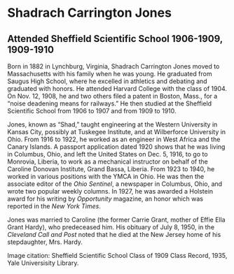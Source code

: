 # Shadrach Carrington Jones
## Attended Sheffield Scientific School 1906-1909, 1909-1910

Born in 1882 in Lynchburg, Virginia, Shadrach Carrington Jones moved to Massachusetts with his family when he was young. He graduated from Saugus High School, where he excelled in athletics and debating and graduated with honors. He attended Harvard College with the class of 1904. On Nov. 12, 1908, he and two others filed a patent in Boston, Mass., for a “noise deadening means for railways.” He then studied at the Sheffield Scientific School from 1906 to 1907 and from 1909 to 1910.   

Jones, known as “Shad,” taught engineering at the Western University in Kansas City, possibly at Tuskegee Institute, and at Wilberforce University in Ohio. From 1916 to 1922, he worked as an engineer in West Africa and the Canary Islands. A passport application dated 1920 shows that he was living in Columbus, Ohio, and left the United States on Dec. 5, 1916, to go to Monrovia, Liberia, to work as a mechanical instructor on behalf of the Caroline Donovan Institute, Grand Bassa, Liberia. From 1923 to 1940, he worked in various positions with the YMCA in Ohio. He was then the associate editor of the *Ohio Sentinel*, a newspaper in Columbus, Ohio, and wrote two popular weekly columns. In 1927, he was awarded a Holstein award for his writing by *Opportunity* magazine, an honor which was reported in the *New York Times*.  

Jones was married to Caroline (the former Carrie Grant, mother of Effie Ella Grant Hardy), who predeceased him. His obituary of July 8, 1950, in the *Cleveland Call and Post* noted that he died at the New Jersey home of his stepdaughter, Mrs. Hardy. 

Image citation: Sheffield Scientific School Class of 1909 Class Record, 1935, Yale Universisity Library.

